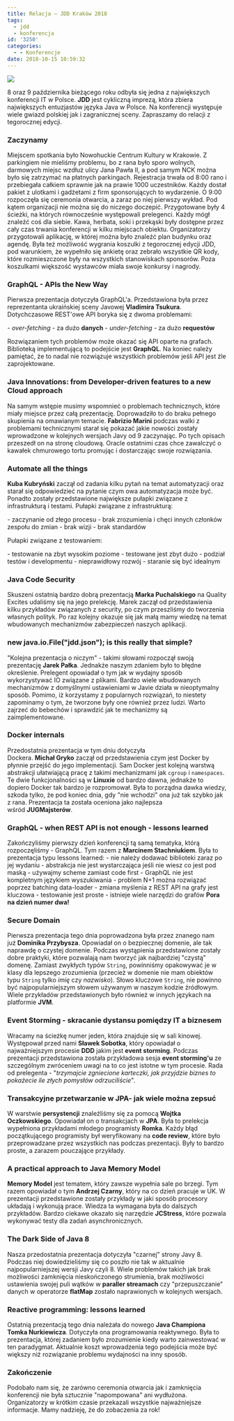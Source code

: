 ```yaml
---
title: Relacja – JDD Kraków 2018
tags:
  - jdd
  - konferencja
id: '3250'
categories:
  - - Konferencje
date: 2018-10-15 10:59:32
---
```


![](http://codecouple.pl/wp-content/uploads/2018/08/jdd.png)

8 oraz 9 października bieżącego roku odbyła się jedna z największych konferencji IT w Polsce. **JDD** jest cykliczną imprezą, która zbiera największych entuzjastów języka Java w Polsce. Na konferencji występuje wiele gwiazd polskiej jak i zagranicznej sceny. Zapraszamy do relacji z tegorocznej edycji.
<!-- more -->
### Zaczynamy

Miejscem spotkania było Nowohuckie Centrum Kultury w Krakowie. Z parkingiem nie mieliśmy problemu, bo z rana było sporo wolnych, darmowych miejsc wzdłuż ulicy Jana Pawła II, a pod samym NCK można było się zatrzymać na płatnych parkingach. Rejestracja trwała od 8:00 rano i przebiegała całkiem sprawnie jak na prawie 1000 uczestników. Każdy dostał pakiet z ulotkami i gadżetami z firm sponsorujących to wydarzenie. O 9:00 rozpoczęła się ceremonia otwarcia, a zaraz po niej pierwszy wykład. Pod kątem organizacji nie można się do niczego doczepić. Przygotowane były 4 ścieżki, na których równocześnie występowali prelegenci. Każdy mógł znaleźć coś dla siebie. Kawa, herbata, soki i przekąski były dostępne przez cały czas trwania konferencji w kilku miejscach obiektu. Organizatorzy przygotowali aplikację, w której można było znaleźć plan budynku oraz agendę. Była też możliwość wygrania koszulki z tegorocznej edycji JDD, pod warunkiem, że wypełniło się ankietę oraz zebrało wszystkie QR kody, które rozmieszczone były na wszystkich stanowiskach sponsorów. Poza koszulkami większość wystawców miała swoje konkursy i nagrody.

### GraphQL - APIs the New Way

Pierwsza prezentacja dotyczyła GraphQL'a. Przedstawiona była przez reprezentanta ukraińskiej sceny Javowej **Vladimira Tsukura**. Dotychczasowe REST'owe API boryka się z dwoma problemami:

\- _over-fetching_ - za dużo **danych** - _under-fetching_ - za dużo **requestów**

Rozwiązaniem tych problemów może okazać się API oparte na grafach. Biblioteką implementującą to podejście jest **GraphQL**. Na koniec należy pamiętać, że to nadal nie rozwiązuje wszystkich problemów jeśli API jest źle zaprojektowane.

### Java Innovations: from Developer-driven features to a new Cloud approach

Na samym wstępie musimy wspomnieć o problemach technicznych, które miały miejsce przez całą prezentację. Doprowadziło to do braku pełnego skupienia na omawianym temacie. **Fabrizio Marini** podczas walki z problemami technicznymi starał się pokazać jakie nowości zostały wprowadzone w kolejnych wersjach Javy od 9 zaczynając. Po tych opisach przeszedł on na stronę cloudową. Oracle ostatnimi czas chce zawalczyć o kawałek chmurowego tortu promując i dostarczając swoje rozwiązania.

### Automate all the things

**Kuba Kubryński** zaczął od zadania kilku pytań na temat automatyzacji oraz starał się odpowiedzieć na pytanie czym owa automatyzacja może być. Ponadto zostały przedstawione największe pułapki związane z infrastrukturą i testami. Pułapki związane z infrastrukturą:

\- zaczynanie od złego procesu - brak zrozumienia i chęci innych członków zespołu do zmian - brak wizji - brak standardów

Pułapki związane z testowaniem:

\- testowanie na zbyt wysokim poziome - testowane jest zbyt dużo - podział testów i developmentu - nieprawidłowy rozwój - staranie się być idealnym

### Java Code Security

Skuszeni ostatnią bardzo dobrą prezentacją **Marka Puchalskiego** na Quality Excites udaliśmy się na jego prelekcję. Marek zaczął od przedstawienia kilku przykładów związanych z security, po czym przeszliśmy do tworzenia własnych polityk. Po raz kolejny okazuje się jak małą mamy wiedzę na temat wbudowanych mechanizmów zabezpieczeń naszych aplikacji.

### new java.io.File("jdd.json"); is this really that simple?

"Kolejna prezentacja o niczym" - takimi słowami rozpoczął swoją prezentację **Jarek Pałka**. Jednakże naszym zdaniem było to błędne określenie. Prelegent opowiadał o tym jak w wydajny sposób wykorzystywać IO związane z plikami. Bardzo wiele wbudowanych mechanizmów z domyślnymi ustawieniami w Javie działa w nieoptymalny sposób. Pomimo, iż korzystamy z popularnych rozwiązań, to niestety zapominamy o tym, że tworzone były one również przez ludzi. Warto zajrzeć do bebechów i sprawdzić jak te mechanizmy są zaimplementowane.

### Docker internals

Przedostatnia prezentacja w tym dniu dotyczyła Dockera. **Michał Gryko** zaczął od przedstawienia czym jest Docker by płynnie przejść do jego implementacji. Sam Docker jest kolejną warstwą abstrakcji ułatwiającą pracę z takimi mechanizmami jak `cgroup` i `namespaces`. Te dwie funkcjonalności są w **Linuxie** od bardzo dawna, jednakże to dopiero Docker tak bardzo je rozpromował. Była to porządna dawka wiedzy, szkoda tylko, że pod koniec dnia, gdy "nie wchodzi" ona już tak szybko jak z rana. Prezentacja ta została oceniona jako najlepsza wśród **JUGMajsterów**.

### GraphQL - when REST API is not enough - lessons learned

Zakończyliśmy pierwszy dzień konferencji tą samą tematyka, którą rozpoczęliśmy - GraphQL. Tym razem z **Marcinem Stachniukiem**. Była to prezentacja typu lessons learned: - nie należy dodawać biblioteki zaraz po jej wydaniu - abstrakcja nie jest wystarczająca jeśli nie wiesz co jest pod maską - używajmy scheme zamiast code first - GraphQL nie jest kompletnym językiem wyszukiwania - problem N+1 można rozwiązać poprzez batching data-loader - zmiana myślenia z REST API na grafy jest kluczowa - testowanie jest proste - istnieje wiele narzędzi do grafów **Pora na dzień numer dwa!**

### Secure Domain

Pierwsza prezentacja tego dnia poprowadzona była przez znanego nam już **Dominika Przybysza**. Opowiadał on o bezpiecznej domenie, ale tak naprawdę o czystej domenie. Podczas wystąpienia przedstawione zostały dobre praktyki, które pozwalają nam tworzyć jak najbardziej "czystą" domenę. Zamiast zwykłych typów `String`, powinniśmy opakowywać je w klasy dla lepszego zrozumienia (przecież w domenie nie mam obiektów typu `String` tylko _imię_ czy _nazwisko_). Słowo kluczowe `String`, nie powinno być najpopularniejszym słowem używanym w naszym kodzie źródłowym. Wiele przykładów przedstawionych było również w innych językach na platformie **JVM**.

### Event Storming - skracanie dystansu pomiędzy IT a biznesem

Wracamy na ścieżkę numer jeden, która znajduje się w sali kinowej. Występował przed nami **Sławek Sobotka**, który opowiadał o najważniejszym procesie **DDD** jakim jest **event storming**. Podczas prezentacji przedstawiona została przykładowa sesja **event storming'u** ze szczególnym zwróceniem uwagi na to co jest istotne w tym procesie. Rada od prelegenta - "_trzymajcie zgniecione karteczki, jak przyjdzie biznes to pokażecie ile złych pomysłów odrzuciliście_".

### Transakcyjne przetwarzanie w JPA- jak wiele można zepsuć

W warstwie **persystencji** znaleźliśmy się za pomocą **Wojtka Oczkowskiego**. Opowiadał on o transakcjach w **JPA**. Była to prelekcja wypełniona przykładami młodego programisty **Romka**. Każdy błąd początkującego programisty był weryfikowany na **code review**, które było przeprowadzane przez wszystkich nas podczas prezentacji. Były to bardzo proste, a zarazem pouczające przykłady.

### A practical approach to Java Memory Model

**Memory Model** jest tematem, który zawsze wypełnia sale po brzegi. Tym razem opowiadał o tym **Andrzej Czarny**, który na co dzień pracuje w UK. W prezentacji przedstawione zostały przykłady w jaki sposób procesory układają i wykonują prace. Wiedza ta wymagana była do dalszych przykładów. Bardzo ciekawe okazało się narzędzie **JCStress**, które pozwala wykonywać testy dla zadań asynchronicznych.

### The Dark Side of Java 8

Nasza przedostatnia prezentacja dotyczyła "czarnej" strony Javy 8. Podczas niej dowiedzieliśmy się co poszło nie tak w aktualnie najpopularniejszej wersji Javy czyli 8. Wiele problemów takich jak brak możliwości zamknięcia nieskończonego strumienia, brak możliwości ustawienia swojej puli wątków w **paraller streamach** czy "przepuszczanie" danych w operatorze **flatMap** zostało naprawionych w kolejnych wersjach.

### Reactive programming: lessons learned

Ostatnią prezentacją tego dnia należała do nowego **Java Championa Tomka Nurkiewicza**. Dotyczyła ona programowania reaktywnego. Była to prezentacja, której zadaniem było zrozumienie kiedy warto zainwestować w ten paradygmat. Aktualnie koszt wprowadzenia tego podejścia może być większy niż rozwiązanie problemu wydajności na inny sposób.

### Zakończenie

Podobało nam się, że zarówno ceremonia otwarcia jak i zamknięcia konferencji nie była sztucznie "napompowana" ani wydłużona. Organizatorzy w krótkim czasie przekazali wszystkie najważniejsze informacje. Mamy nadzieję, że do zobaczenia za rok!
